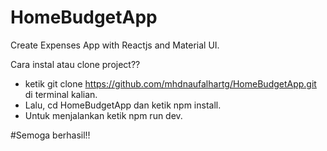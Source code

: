# HomeBudgetApp
Create Expenses App with Reactjs and Material UI.

Cara instal atau clone project??
- ketik git clone https://github.com/mhdnaufalhartg/HomeBudgetApp.git di terminal kalian.
- Lalu, cd HomeBudgetApp dan ketik npm install.
- Untuk menjalankan ketik npm run dev.

#Semoga berhasil!!
